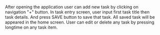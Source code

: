 After opening the application user can add new task by clicking on navigation "+" button.
In task entry screen, user input first task title then task details. And press SAVE button to save that task.
All saved task will be appeared in the home screen.
User can edit or delete any task by pressing longtime on any task item.